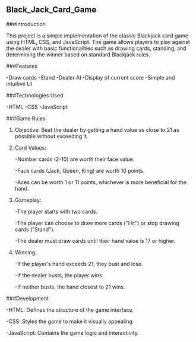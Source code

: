 ## Black_Jack_Card_Game

###Introduction

This project is a simple implementation of the classic Blackjack card game using HTML, CSS, and JavaScript. The game allows players to play against the dealer with basic functionalities such as drawing cards, standing, and determining the winner based on standard Blackjack rules.

###Features

-Draw cards
-Stand
-Dealer AI
-Display of current score
-Simple and intuitive UI

###Technologies Used

-HTML
-CSS
-JavaScript

###Game Rules

1. Objective: Beat the dealer by getting a hand value as close to 21 as possible without exceeding it.
   
2. Card Values:
   
   -Number cards (2-10) are worth their face value.

   -Face cards (Jack, Queen, King) are worth 10 points.

   -Aces can be worth 1 or 11 points, whichever is more beneficial for the hand.
3. Gameplay:

   -The player starts with two cards.

   -The player can choose to draw more cards ("Hit") or stop drawing cards ("Stand").

   -The dealer must draw cards until their hand value is 17 or higher.

4. Winning:
   
   -If the player's hand exceeds 21, they bust and lose.

   -If the dealer busts, the player wins.

   -If neither busts, the hand closest to 21 wins.

###Development

-HTML: Defines the structure of the game interface.

-CSS: Styles the game to make it visually appealing.

-JavaScript: Contains the game logic and interactivity.

